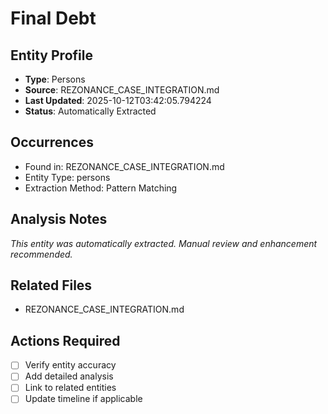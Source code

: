 # Final Debt

## Entity Profile
- **Type**: Persons
- **Source**: REZONANCE_CASE_INTEGRATION.md
- **Last Updated**: 2025-10-12T03:42:05.794224
- **Status**: Automatically Extracted

## Occurrences
- Found in: REZONANCE_CASE_INTEGRATION.md
- Entity Type: persons
- Extraction Method: Pattern Matching

## Analysis Notes
*This entity was automatically extracted. Manual review and enhancement recommended.*

## Related Files
- REZONANCE_CASE_INTEGRATION.md

## Actions Required
- [ ] Verify entity accuracy
- [ ] Add detailed analysis
- [ ] Link to related entities
- [ ] Update timeline if applicable
